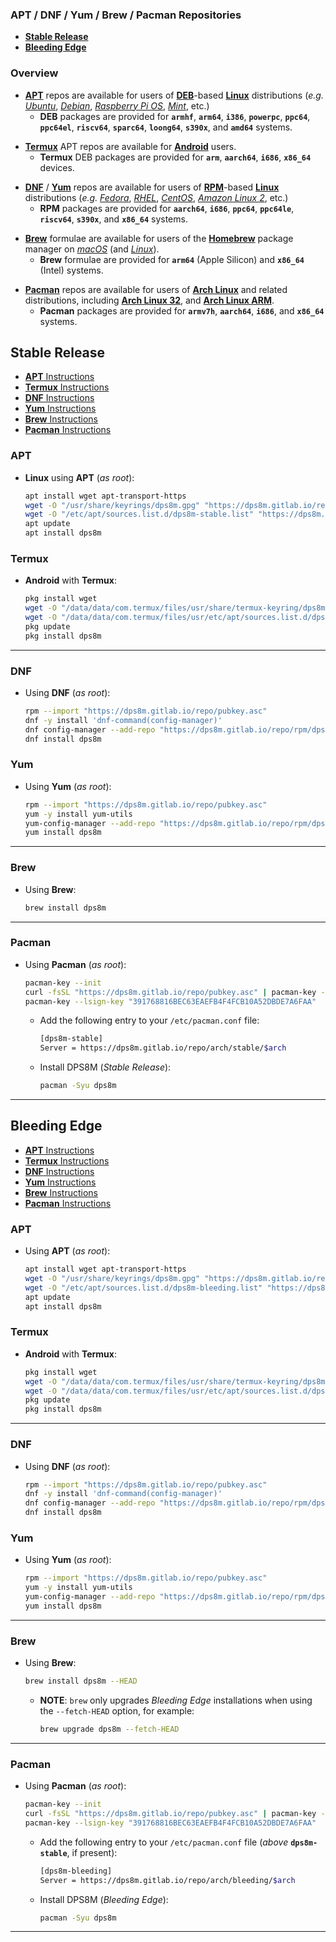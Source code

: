 <!-- SPDX-License-Identifier: MIT-0
     Copyright (c) 2024-2025 The DPS8M Development Team
-->
### APT / DNF / Yum / Brew / Pacman Repositories

* [**Stable Release**](#stable-release)
* [**Bleeding Edge**](#bleeding-edge)

### Overview

* [**APT**](https://wiki.debian.org/AptCLI) repos are available for users of [**DEB**](https://wiki.debian.org/Teams/Dpkg)-based [**Linux**](https://kernel.org/) distributions (*e.g.* [*Ubuntu*](https://ubuntu.com/), [*Debian*](https://www.debian.org/), [*Raspberry Pi OS*](https://www.raspberrypi.com/software/), [*Mint*](https://linuxmint.com/), etc.)
  * **DEB** packages are provided for **`armhf`**, **`arm64`**, **`i386`**, **`powerpc`**, **`ppc64`**, **`ppc64el`**, **`riscv64`**, **`sparc64`**, **`loong64`**, **`s390x`**, and **`amd64`** systems.

[]()
[]()

* [**Termux**](https://termux.dev/) APT repos are available for [**Android**](https://www.android.com/) users.
  * **Termux** DEB packages are provided for **`arm`**, **`aarch64`**, **`i686`**, **`x86_64`** devices.

[]()
[]()

* [**DNF**](https://github.com/rpm-software-management/dnf) / [**Yum**](http://yum.baseurl.org/) repos are available for users of [**RPM**](https://rpm.org/)-based [**Linux**](https://kernel.org/) distributions (*e.g.* [*Fedora*](https://fedoraproject.org/), [*RHEL*](https://www.redhat.com/en/technologies/linux-platforms/enterprise-linux), [*CentOS*](https://www.centos.org/), [*Amazon Linux 2*](https://aws.amazon.com/amazon-linux-2), etc.)
  * **RPM** packages are provided for **`aarch64`**, **`i686`**, **`ppc64`**, **`ppc64le`**, **`riscv64`**, **`s390x`**, and **`x86_64`** systems.

[]()
[]()

* [**Brew**](https://formulae.brew.sh/) formulae are available for users of the [**Homebrew**](https://brew.sh/) package manager on [*macOS*](https://www.apple.com/macos/) (and [*Linux*](https://docs.brew.sh/Homebrew-on-Linux)).
  * **Brew** formulae are provided for **`arm64`** (Apple Silicon) and **`x86_64`** (Intel) systems.

[]()
[]()

* [**Pacman**](https://pacman.archlinux.page/) repos are available for users of [**Arch Linux**](https://archlinux.org/) and related distributions, including [**Arch Linux 32**](https://archlinux32.org/), and [**Arch Linux ARM**](https://archlinuxarm.org/).
  * **Pacman** packages are provided for **`armv7h`**, **`aarch64`**, **`i686`**, and **`x86_64`** systems.

## Stable Release

* [**APT** Instructions](#apt)
* [**Termux** Instructions](#termux)
* [**DNF** Instructions](#dnf)
* [**Yum** Instructions](#yum)
* [**Brew** Instructions](#brew)
* [**Pacman** Instructions](#pacman)

### APT

* **Linux** using **APT** (*as root*):

  ```sh
  apt install wget apt-transport-https
  wget -O "/usr/share/keyrings/dps8m.gpg" "https://dps8m.gitlab.io/repo/pubkey.gpg"
  wget -O "/etc/apt/sources.list.d/dps8m-stable.list" "https://dps8m.gitlab.io/repo/deb/dps8m-stable.list"
  apt update
  apt install dps8m
  ```

### Termux

* **Android** with **Termux**:

  ```sh
  pkg install wget
  wget -O "/data/data/com.termux/files/usr/share/termux-keyring/dps8m.gpg" "https://dps8m.gitlab.io/repo/pubkey.gpg"
  wget -O "/data/data/com.termux/files/usr/etc/apt/sources.list.d/dps8m-stable.list" "https://dps8m.gitlab.io/repo/ndk/dps8m-stable.list"
  pkg update
  pkg install dps8m
  ```

<hr>

### DNF

* Using **DNF** (*as root*):

  ```sh
  rpm --import "https://dps8m.gitlab.io/repo/pubkey.asc"
  dnf -y install 'dnf-command(config-manager)'
  dnf config-manager --add-repo "https://dps8m.gitlab.io/repo/rpm/dps8m.repo"
  dnf install dps8m
  ```

### Yum

* Using **Yum** (*as root*):

  ```sh
  rpm --import "https://dps8m.gitlab.io/repo/pubkey.asc"
  yum -y install yum-utils
  yum-config-manager --add-repo "https://dps8m.gitlab.io/repo/rpm/dps8m.repo"
  yum install dps8m
  ```

<hr>

### Brew

* Using **Brew**:

  ```sh
  brew install dps8m
  ```

<hr>

### Pacman

* Using **Pacman** (*as root*):
  ```sh
  pacman-key --init
  curl -fsSL "https://dps8m.gitlab.io/repo/pubkey.asc" | pacman-key -a "-"
  pacman-key --lsign-key "391768816BEC63EAEFB4F4FCB10A52DBDE7A6FAA"
  ```

  []()
  []()

  * Add the following entry to your `/etc/pacman.conf` file:
    []()

    []()
    ```sh
    [dps8m-stable]
    Server = https://dps8m.gitlab.io/repo/arch/stable/$arch
    ```

  []()
  []()

  * Install DPS8M (*Stable Release*):
    []()

    []()
    ```sh
    pacman -Syu dps8m
    ```

<hr>

## Bleeding Edge

* [**APT** Instructions](#apt-1)
* [**Termux** Instructions](#termux-1)
* [**DNF** Instructions](#dnf-1)
* [**Yum** Instructions](#yum-1)
* [**Brew** Instructions](#brew-1)
* [**Pacman** Instructions](#pacman-1)

### APT

* Using **APT** (*as root*):

  ```sh
  apt install wget apt-transport-https
  wget -O "/usr/share/keyrings/dps8m.gpg" "https://dps8m.gitlab.io/repo/pubkey.gpg"
  wget -O "/etc/apt/sources.list.d/dps8m-bleeding.list" "https://dps8m.gitlab.io/repo/deb/dps8m-bleeding.list"
  apt update
  apt install dps8m
  ```

### Termux

* **Android** with **Termux**:

  ```sh
  pkg install wget
  wget -O "/data/data/com.termux/files/usr/share/termux-keyring/dps8m.gpg" "https://dps8m.gitlab.io/repo/pubkey.gpg"
  wget -O "/data/data/com.termux/files/usr/etc/apt/sources.list.d/dps8m-bleeding.list" "https://dps8m.gitlab.io/repo/ndk/dps8m-bleeding.list"
  pkg update
  pkg install dps8m
  ```

<hr>

### DNF

* Using **DNF** (*as root*):

  ```sh
  rpm --import "https://dps8m.gitlab.io/repo/pubkey.asc"
  dnf -y install 'dnf-command(config-manager)'
  dnf config-manager --add-repo "https://dps8m.gitlab.io/repo/rpm/dps8m-bleeding.repo"
  dnf install dps8m
  ```

### Yum

* Using **Yum** (*as root*):

  ```sh
  rpm --import "https://dps8m.gitlab.io/repo/pubkey.asc"
  yum -y install yum-utils
  yum-config-manager --add-repo "https://dps8m.gitlab.io/repo/rpm/dps8m-bleeding.repo"
  yum install dps8m
  ```

<hr>

### Brew

* Using **Brew**:
  ```sh
  brew install dps8m --HEAD
  ```

  * **NOTE**: `brew` only upgrades *Bleeding Edge* installations when using the `--fetch-HEAD` option, for example:

    ```sh
    brew upgrade dps8m --fetch-HEAD
    ```

<hr>

### Pacman

* Using **Pacman** (*as root*):
  ```sh
  pacman-key --init
  curl -fsSL "https://dps8m.gitlab.io/repo/pubkey.asc" | pacman-key -a "-"
  pacman-key --lsign-key "391768816BEC63EAEFB4F4FCB10A52DBDE7A6FAA"
  ```

  []()
  []()

  * Add the following entry to your `/etc/pacman.conf` file (*above* **`dps8m-stable`**, if present):
    []()

    []()
    ```sh
    [dps8m-bleeding]
    Server = https://dps8m.gitlab.io/repo/arch/bleeding/$arch
    ```

  []()
  []()

  * Install DPS8M (*Bleeding Edge*):
    []()

    []()
    ```sh
    pacman -Syu dps8m
    ```

<hr>

